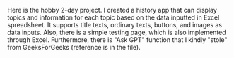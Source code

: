 Here is the hobby 2-day project.
I created a history app that can display topics and information for each topic based on the data inputted in Excel spreadsheet. 
It supports title texts, ordinary texts, buttons, and images as data inputs. 
Also, there is a simple testing page, which is also implemented through Excel.
Furthermore, there is "Ask GPT" function that I kindly "stole" from GeeksForGeeks (reference is in the file).